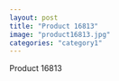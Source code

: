 ```yaml
---
layout: post
title: "Product 16813"
image: "product16813.jpg"
categories: "category1"
---
```

Product 16813
